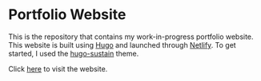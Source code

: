 # Portfolio Website

This is the repository that contains my work-in-progress portfolio website. This website is built using [Hugo](https://gohugo.io/) and launched through [Netlify](https://www.netlify.com/). To get started, I used the [hugo-sustain](https://github.com/suyundukov/hugo-sustain) theme.

Click [here](https://page-of-paige.netlify.app/) to visit the website.